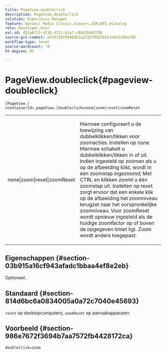 ```yaml
---
title: PageView.doubleclick
description: PageView.doubleclick
solution: Experience Manager
feature: Dynamic Media Classic,Viewers,SDK/API,eCatalog
role: Developer,User
exl-id: d53a8723-d710-4722-b1a7-c88d3b9d270b
source-git-commit: a919130f0940d81a221b79563b6b3e41533ba788
workflow-type: tm+mt
source-wordcount: '0'
ht-degree: 0%

---
```


# PageView.doubleclick{#pageview-doubleclick}

`[PageView.|<containerId>_pageView.]doubleclick=none|zoom|reset|zoomReset`

<table id="table_942C8BDBDE1B441596987E9E971202E7"> 
 <tbody> 
  <tr> 
   <td colname="col1"> <p> <span class="codeph"> none|zoom|reset|zoomReset </span> </p> </td> 
   <td colname="col2"> <p> Hiermee configureert u de toewijzing van dubbelklikken/tikken voor zoomacties. Instellen op <span class="codeph"> none </span> Hiermee schakelt u dubbelklikken/tikken in of uit. Indien ingesteld op <span class="codeph"> zoomen </span> als u op de afbeelding klikt, wordt in één zoomstap ingezoomd; Met CTRL en klikken zoomt u één zoomstap uit. Instellen op <span class="codeph"> reset </span> zorgt ervoor dat een enkele klik op de afbeelding het zoomniveau terugzet naar het oorspronkelijke zoomniveau. Voor <span class="codeph"> zoomReset </span>wordt opnieuw ingesteld als de huidige zoomfactor op of boven de opgegeven limiet ligt. Zoom wordt anders toegepast. </p> </td> 
  </tr> 
 </tbody> 
</table>

## Eigenschappen {#section-03b915a16cf943afadc1bbaa4ef8e2eb}

Optioneel.

## Standaard {#section-814d6bc6a0834005a0a72c7040e45693}

`reset` op desktopcomputers; `zoomReset` op aanraakapparaten.

## Voorbeeld {#section-986e7672f3694b7aa7572fb4428172ca}

`doubleclick=zoom`

